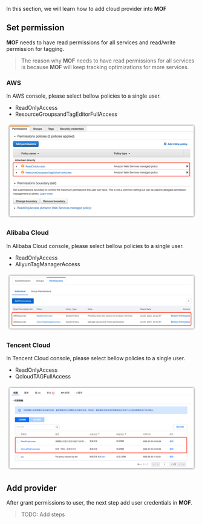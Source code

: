 In this section, we will learn how to add cloud provider into **MOF**

## Set permission
**MOF** needs to have read permissions for all services and read/write permission for tagging.

> The reason why **MOF** needs to have read permissions for all services is because **MOF** will keep tracking optimizations for more services.

### AWS
In AWS console, please select bellow policies to a single user.

- ReadOnlyAccess
- ResourceGroupsandTagEditorFullAccess

![](../../img/aws-policy.png)

### Alibaba Cloud
In Alibaba Cloud console, please select bellow policies to a single user.

- ReadOnlyAccess
- AliyunTagManagerAccess

![](../../img/alibaba-policy.png)

### Tencent Cloud
In Tencent Cloud console, please select bellow policies to a single user.

- ReadOnlyAccess
- QcloudTAGFullAccess

![](../../img/tencent-policy.png)

## Add provider
After grant permissions to user, the next step add user credentials in **MOF**.

> TODO: Add steps